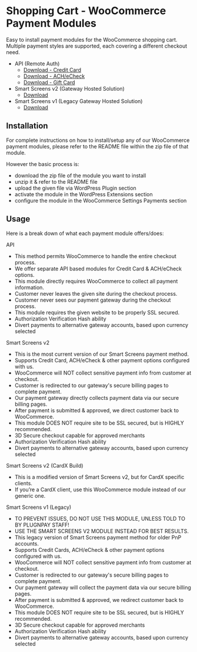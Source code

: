 ﻿# Shopping Cart - WooCommerce Payment Modules

Easy to install payment modules for the WooCommerce shopping cart.
Multiple payment styles are supported, each covering a different checkout need.

* API (Remote Auth)
  - [Download - Credit Card](./woocommerce_api_cc_module.zip)
  - [Download - ACH/eCheck](./woocommerce_api_ach_module.zip)
  - [Download - Gift Card](./woocommerce_api_gitcard_module.zip)
* Smart Screens v2 (Gateway Hosted Solution)
  - [Download](./woocommerce_ss2_module.zip)
* Smart Screens v1 (Legacy Gateway Hosted Solution)
  - [Download](./woocommerce_ss1_module.zip)
  
## Installation

For complete instructions on how to install/setup any of our WooCommerce payment modules, please refer to the README file within the zip file of that module.

However the basic process is:
* download the zip file of the module you want to install
* unzip it & refer to the README file
* upload the given file via WordPress Plugin section
* activate the module in the WordPress Extensions section
* configure the module in the WooCommerce Settings Payments section

## Usage

Here is a break down of what each payment module offers/does:

API
* This method permits WooCommerce to handle the entire checkout process.
* We offer separate API based modules for Credit Card & ACH/eCheck options.
* This module directly requires WooCommerce to collect all payment information.
* Customer never leaves the given site during the checkout process.
* Customer never sees our payment gateway during the checkout process.
* This module requires the given website to be properly SSL secured.
* Authorization Verification Hash ability
* Divert payments to alternative gateway accounts, based upon currency selected

Smart Screens v2
* This is the most current version of our Smart Screens payment method.
* Supports Credit Card, ACH/eCheck & other payment options configured with us.
* WooCommerce will NOT collect sensitive payment info from customer at checkout.
* Customer is redirected to our gateway's secure billing pages to complete payment.
* Our payment gateway directly collects payment data via our secure billing pages.
* After payment is submitted & approved, we direct customer back to WooCommerce.
* This module DOES NOT require site to be SSL secured, but is HIGHLY recommended.
* 3D Secure checkout capable for approved merchants
* Authorization Verification Hash ability
* Divert payments to alternative gateway accounts, based upon currency selected

Smart Screens v2 (CardX Build)
* This is a modified version of Smart Screens v2, but for CardX specific clients.
* If you’re a CardX client, use this WooCommerce module instead of our generic one.

Smart Screens v1 (Legacy)
* TO PREVENT ISSUES, DO NOT USE THIS MODULE, UNLESS TOLD TO BY PLUGNPAY STAFF!
* USE THE SMART SCREENS V2 MODULE INSTEAD FOR BEST RESULTS.
* This legacy version of Smart Screens payment method for older PnP accounts.
* Supports Credit Cards, ACH/eCheck & other payment options configured with us.
* WooCommerce will NOT collect sensitive payment info from customer at checkout.
* Customer is redirected to our gateway's secure billing pages to complete payment.
* Our payment gateway will collect the payment data via our secure billing pages.
* After payment is submitted & approved, we redirect customer back to WooCommerce.
* This module DOES NOT require site to be SSL secured, but is HIGHLY recommended.
* 3D Secure checkout capable for approved merchants
* Authorization Verification Hash ability
* Divert payments to alternative gateway accounts, based upon currency selected

